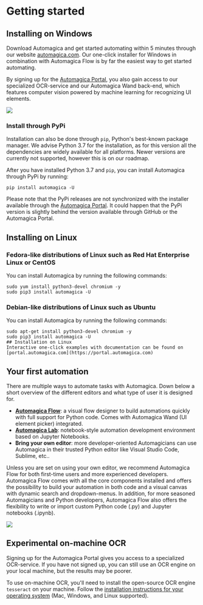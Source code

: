 # Getting started

## Installing on Windows
Download Automagica and get started automating within 5 minutes through our website [automagica.com](https://www.automagica.com). 
Our one-click installer for Windows in combination with Automagica Flow is by far the easiest way to get started automating.

By signing up for the [Automagica Portal](https://www.portal.automagica.com), you also gain access to our specialized OCR-service and our Automagica Wand back-end, which features computer vision powered by machine learning for recognizing UI elements.

![](https://i.imgur.com/zsCjP8G.gif)

### Install through PyPi
Installation can also be done through `pip`, Python's best-known package manager. We advise Python 3.7 for the installation, as for this version all the dependencies are widely available for all platforms. Newer versions are currently not supported, however this is on our roadmap.

After you have installed Python 3.7 and `pip`, you can install Automagica through PyPi by running:
```
pip install automagica -U
```
Please note that the PyPi releases are not synchronized with the installer available through the [Automagica Portal](portal.md). It could happen that the PyPi version is slightly behind the version available through GitHub or the Automagica Portal.

## Installing on Linux

### Fedora-like distributions of Linux such as Red Hat Enterprise Linux or CentOS
You can install Automagica by running the following commands:

```
sudo yum install python3-devel chromium -y
sudo pip3 install automagica -U
```
### Debian-like distributions of Linux such as Ubuntu
You can install Automagica by running the following commands:
```
sudo apt-get install python3-devel chromium -y
sudo pip3 install automagica -U
## Installation on Linux
Interactive one-click examples with documentation can be found on [portal.automagica.com](https://portal.automagica.com)
```

## Your first automation

There are multiple ways to automate tasks with Automagica. Down below a short overview of the different editors and what type of user it is designed for.

- __[Automagica Flow](https://www.portal.automagica.com)__: a visual flow designer to build automations quickly with full support for Python code. Comes with Automagica Wand (UI element picker) integrated.
- __[Automagica Lab](https://www.portal.automagica.com)__: notebook-style automation development environment based on Jupyter Notebooks.
- __Bring your own editor__: more developer-oriented Automagicians can use Automagica in their trusted Python editor like Visual Studio Code, Sublime, etc..

Unless you are set on using your own editor, we recommend Automagica Flow for both first-time users and more experienced developers. Automagica Flow comes with all the core components installed and offers the possibility to build your automation in both code and a visual canvas with dynamic search and dropdown-menus.  In addition, for more seasoned Automagicians and Python developers, Automagica Flow also offers the flexibility to write or import custom Python code (.py) and Jupyter notebooks (.ipynb).

![](https://i.imgur.com/ps1Uhck.png)

## Experimental on-machine OCR
Signing up for the Automagica Portal gives you access to a specialized OCR-service. If you have not signed up, you can still use an OCR engine on your local machine, but the results may be poorer.

To use on-machine OCR, you'll need to install the open-source OCR engine `tesseract` on your machine. Follow the [installation instructions for your operating system](https://tesseract-ocr.github.io/tessdoc/Home.html) (Mac, Windows, and Linux supported).
